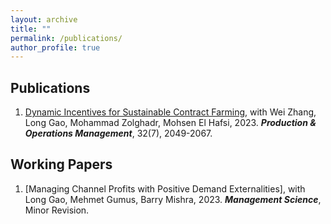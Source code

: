 ```yaml
---
layout: archive
title: ""
permalink: /publications/
author_profile: true
---
```


## Publications
1. [Dynamic Incentives for Sustainable Contract Farming](https://onlinelibrary.wiley.com/doi/abs/10.1111/poms.13956), with Wei Zhang, Long Gao, Mohammad Zolghadr, Mohsen El Hafsi, 2023. ***Production & Operations Management***, 32(7), 2049-2067.

## Working Papers
1. [Managing Channel Profits with Positive Demand Externalities], with Long Gao, Mehmet Gumus, Barry Mishra, 2023. ***Management Science***, Minor Revision.
